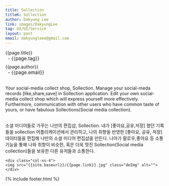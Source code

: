 ```yaml
---
title: Sollection
titleK: Sollection
author: Dakyung Lee
link: images/DakyungLee
tag: UX/UI/Service
layout: post
email: dakyungleee@gmail.com
---	
```


<div class="container">

<div class="deDep">
{{page.title}}<br>
<p style="font-size:15px; margin:0px; padding:0px 0px 0px 8px; margin:0px 0px 8px 0px;">- {{page.tag}}</p>
{{page.author}}<br>
<p style="font-size:15px; margin:0px; padding:0px 0px 0px 8px;">- {{page.email}}</p>
</div>

<br>

<div class="det lato">

<!--영문-->

Your social-media collect shop, Sollection. Manage your social-meda records [like,share,save] in Sollection application. Edit your own social-media collect shop which will express yourself more effectively. Furthermore, communication with other users who have common taste of yours, or have fabulous Sollections(Social media collection).

<!--영문-->

</div>


<div class="noto">
<!--국문-->

<br>
소셜 미디어들로 가꾸는 나만의 편집샵, 
Sollection. 내가 [좋아요,공유,저장] 했던 기록들을 sollection 어플리케이션에서 관리하고, 나의 취향을 반영한 [좋아요, 공유, 저장] 데이터들을 편집해 나만의 소셜 미디어 편집샵을 만든다. 나아가 팔로우,좋아요 등 소통 기능을 통해 나와 취향이 비슷한, 혹은 더욱 멋진 Sollection(Social media collection)들을 보유한 다른 유저들과 소통한다.

<!--국문-->

</div>

<div class="row noto">
	
	<div class="col-xs-4">
	<img src="{{site.baseurl}}/{{page.link}}.jpg" class="deImg" alt=""></div>
	
</div>

	

</div> 

{% include footer.html %}